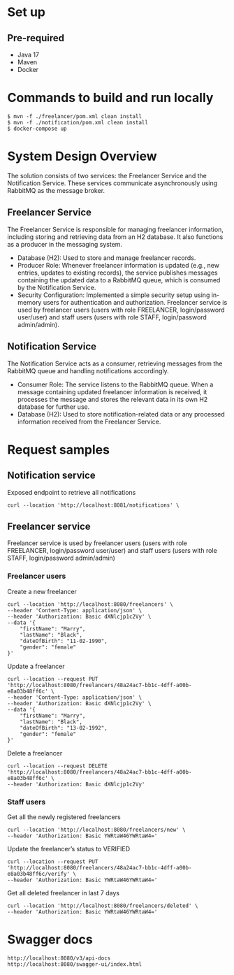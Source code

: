 # Set up

## Pre-required
- Java 17
- Maven
- Docker

# Commands to build and run locally
```
$ mvn -f ./freelancer/pom.xml clean install
$ mvn -f ./notification/pom.xml clean install
$ docker-compose up
```

# System Design Overview

The solution consists of two services: the Freelancer Service and the Notification Service. These services communicate asynchronously using RabbitMQ as the message broker.

## Freelancer Service

The Freelancer Service is responsible for managing freelancer information, including storing and retrieving data from an H2 database. It also functions as a producer in the messaging system.
- Database (H2): Used to store and manage freelancer records.
- Producer Role: Whenever freelancer information is updated (e.g., new entries, updates to existing records), the service publishes messages containing the updated data to a RabbitMQ queue, which is consumed by the Notification Service.
- Security Configuration: Implemented a simple security setup using in-memory users for authentication and authorization. Freelancer service is used by freelancer users (users with role FREELANCER, login/password user/user) and staff users (users with role STAFF, login/password admin/admin).

## Notification Service

The Notification Service acts as a consumer, retrieving messages from the RabbitMQ queue and handling notifications accordingly.

 - Consumer Role: The service listens to the RabbitMQ queue. When a message containing updated freelancer information is received, it processes the message and stores the relevant data in its own H2 database for further use.
 - Database (H2): Used to store notification-related data or any processed information received from the Freelancer Service.

# Request samples

## Notification service

Exposed endpoint to retrieve all notifications
```
curl --location 'http://localhost:8081/notifications' \
```

## Freelancer service

Freelancer service is used by freelancer users (users with role FREELANCER, login/password user/user) and staff users (users with role STAFF, login/password admin/admin)

### Freelancer users

Create a new freelancer
```
curl --location 'http://localhost:8080/freelancers' \
--header 'Content-Type: application/json' \
--header 'Authorization: Basic dXNlcjp1c2Vy' \
--data '{
    "firstName": "Marry",
    "lastName": "Black",
    "dateOfBirth": "11-02-1990",
    "gender": "female"
}'
```

Update a freelancer
```
curl --location --request PUT 'http://localhost:8080/freelancers/48a24ac7-bb1c-4dff-a00b-e8a03b48ff6c' \
--header 'Content-Type: application/json' \
--header 'Authorization: Basic dXNlcjp1c2Vy' \
--data '{
    "firstName": "Marry",
    "lastName": "Black",
    "dateOfBirth": "13-02-1992",
    "gender": "female"
}'
```
Delete a freelancer
```
curl --location --request DELETE 'http://localhost:8080/freelancers/48a24ac7-bb1c-4dff-a00b-e8a03b48ff6c' \
--header 'Authorization: Basic dXNlcjp1c2Vy'
```

### Staff users
Get all the newly registered freelancers
```
curl --location 'http://localhost:8080/freelancers/new' \
--header 'Authorization: Basic YWRtaW46YWRtaW4='
```
Update the freelancer’s status to VERIFIED
```
curl --location --request PUT 'http://localhost:8080/freelancers/48a24ac7-bb1c-4dff-a00b-e8a03b48ff6c/verify' \
--header 'Authorization: Basic YWRtaW46YWRtaW4='
```
Get all deleted freelancer in last 7 days
```
curl --location 'http://localhost:8080/freelancers/deleted' \
--header 'Authorization: Basic YWRtaW46YWRtaW4='
```

# Swagger docs

```
http://localhost:8080/v3/api-docs
http://localhost:8080/swagger-ui/index.html
```


